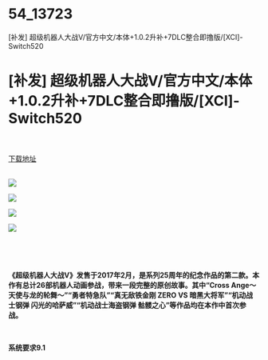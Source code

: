 # 54_13723
[补发] 超级机器人大战V/官方中文/本体+1.0.2升补+7DLC整合即撸版/[XCI]-Switch520
# [补发] 超级机器人大战V/官方中文/本体+1.0.2升补+7DLC整合即撸版/[XCI]-Switch520
 <br/></br>
[下载地址](https://www.switch520.cc/article/13723 "下载地址")
<br/></br>

<p><strong><img src="https://www.switch520.cc/muke_img/upload_art_editor_20210513-1_43384bf3dc0fa872843cf5a7f0e4c498.jpg"></strong></p>
<p><strong><img src="https://www.switch520.cc/muke_img/upload_art_editor_20210513-1_3b8207438a6b435a0f18e8a2d0693149.jpg"></strong></p>
<p><strong><img src="https://www.switch520.cc/muke_img/upload_art_editor_20210513-1_a7e24d9781db23412d38af6162086b3c.jpg"></strong></p>
<p><strong><img src="https://www.switch520.cc/muke_img/upload_art_editor_20210513-1_007fa5c67f9a83b8c1c02ad68ddbf91f.jpg"></strong></p>
<p>&nbsp;</p>
<p>&nbsp;</p>
<p><strong>《超级机器人大战V》发售于2017年2月，是系列25周年的纪念作品的第二款。本作有总计26部机器人动画参战，带来一段完整的原创故事。其中“Cross Ange～天使与龙的轮舞～”“勇者特急队”“真无敌铁金刚 ZERO VS 暗黑大将军”“机动战士钢弹 闪光的哈萨威”“机动战士海盗钢弹 骷髅之心”等作品均在本作中首次参战。</strong></p>
<p>&nbsp;</p>
<p><strong>系统要求9.1</strong></p>
<p><strong>&nbsp;</strong></p>
<p><strong>&nbsp;</strong></p>
